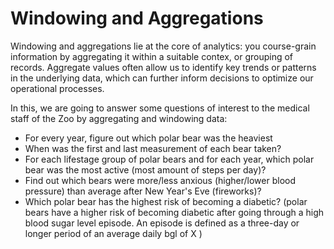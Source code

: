 # Windowing and Aggregations

Windowing and aggregations lie at the core of analytics: you course-grain information by aggregating it within a suitable contex, or grouping of records. Aggregate values often allow us to identify key trends or patterns in the underlying data, which can further inform decisions to optimize our operational processes.

In this, we are going to answer some questions of interest to the medical staff of the Zoo by aggregating and windowing data:

- For every year, figure out which polar bear was the heaviest
- When was the first and last measurement of each bear taken?
- For each lifestage group of polar bears and for each year, which polar bear was the most active (most amount of steps per day)?
- Find out which bears were more/less anxious (higher/lower blood pressure) than average after New Year's Eve (fireworks)?
- Which polar bear has the highest risk of becoming a diabetic? (polar bears have a higher risk of becoming diabetic after going through a high blood sugar level episode. An episode is defined as a three-day or longer period of an average daily bgl of X )
